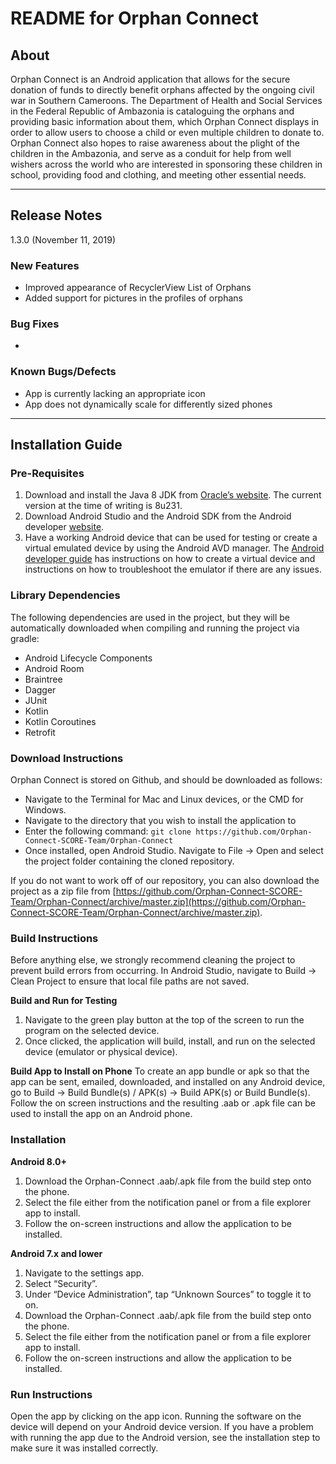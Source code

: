 # README for Orphan Connect

## About
Orphan Connect is an Android application that allows for the secure donation of funds to directly benefit orphans affected by the ongoing civil war in Southern Cameroons. The Department of Health and Social Services in the Federal Republic of Ambazonia is cataloguing the orphans and providing basic information about them, which Orphan Connect displays in order to allow users to choose a child or even multiple children to donate to. Orphan Connect also hopes to raise awareness about the plight of the children in the Ambazonia, and serve as a conduit for help from well wishers across the world who are interested in sponsoring these children in school, providing food and clothing, and meeting other essential needs.

********************************************************************************

## Release Notes
1.3.0 (November 11, 2019)
### New Features
- Improved appearance of RecyclerView List of Orphans
- Added support for pictures in the profiles of orphans


### Bug Fixes
- 

### Known Bugs/Defects
- App is currently lacking an appropriate icon
- App does not dynamically scale for differently sized phones

********************************************************************************

## Installation Guide

### Pre-Requisites
1. Download and install the Java 8 JDK from [Oracle’s website](https://www.oracle.com/technetwork/java/javase/downloads/index.html). The current version at the time of writing is 8u231.
2. Download Android Studio and the Android SDK from the Android developer [website](https://developer.android.com/studio/).
3. Have a working Android device that can be used for testing or create a virtual emulated device by using the Android AVD manager. The [Android developer guide](https://developer.android.com/studio/run/managing-avds) has instructions on how to create a virtual device and instructions on how to troubleshoot the emulator if there are any issues.

### Library Dependencies
The following dependencies are used in the project, but they will be automatically downloaded when compiling and running the project via gradle:
- Android Lifecycle Components
- Android Room
- Braintree
- Dagger
- JUnit
- Kotlin
- Kotlin Coroutines
- Retrofit

### Download Instructions
Orphan Connect is stored on Github, and should be downloaded as follows:
- Navigate to the Terminal for Mac and Linux devices, or the CMD for Windows.
- Navigate to the directory that you wish to install the application to
- Enter the following command: `git clone https://github.com/Orphan-Connect-SCORE-Team/Orphan-Connect`
- Once installed, open Android Studio. Navigate to File → Open and select the project folder containing the cloned repository.

If you do not want to work off of our repository, you can also download the project as a zip file from [https://github.com/Orphan-Connect-SCORE-Team/Orphan-Connect/archive/master.zip](https://github.com/Orphan-Connect-SCORE-Team/Orphan-Connect/archive/master.zip).


### Build Instructions
Before anything else, we strongly recommend cleaning the project to prevent build errors from occurring. In Android Studio, navigate to Build → Clean Project to ensure that local file paths are not saved.

__Build and Run for Testing__
1. Navigate to the green play button at the top of the screen to run the program on the selected device.
2. Once clicked, the application will build, install, and run on the selected device (emulator or physical device).

__Build App to Install on Phone__
To create an app bundle or apk so that the app can be sent, emailed, downloaded, and installed on any Android device, go to Build → Build Bundle(s) / APK(s) → Build APK(s) or Build Bundle(s). Follow the on screen instructions and the resulting .aab or .apk file can be used to install the app on an Android phone.

### Installation
__Android 8.0+__

1. Download the Orphan-Connect .aab/.apk file from the build step onto the phone.
2. Select the file either from the notification panel or from a file explorer app to install.
3. Follow the on-screen instructions and allow the application to be installed.

__Android 7.x and lower__

1. Navigate to the settings app.
2. Select “Security”.
3. Under “Device Administration”, tap “Unknown Sources” to toggle it to on.
4. Download the Orphan-Connect .aab/.apk file from the build step onto the phone.
5. Select the file either from the notification panel or from a file explorer app to install.
6. Follow the on-screen instructions and allow the application to be installed.


### Run Instructions
Open the app by clicking on the app icon. Running the software on the device will depend on your Android device version. If you have a problem with running the app due to the Android version, see the installation step to make sure it was installed correctly.
